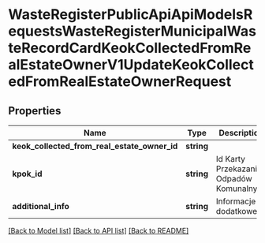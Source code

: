 # WasteRegisterPublicApiApiModelsRequestsWasteRegisterMunicipalWasteRecordCardKeokCollectedFromRealEstateOwnerV1UpdateKeokCollectedFromRealEstateOwnerRequest

## Properties
Name | Type | Description | Notes
------------ | ------------- | ------------- | -------------
**keok_collected_from_real_estate_owner_id** | **string** |  | [optional] 
**kpok_id** | **string** | Id Karty Przekazania Odpadów Komunalnych | [optional] 
**additional_info** | **string** | Informacje dodatkowe | [optional] 

[[Back to Model list]](../README.md#documentation-for-models) [[Back to API list]](../README.md#documentation-for-api-endpoints) [[Back to README]](../README.md)


